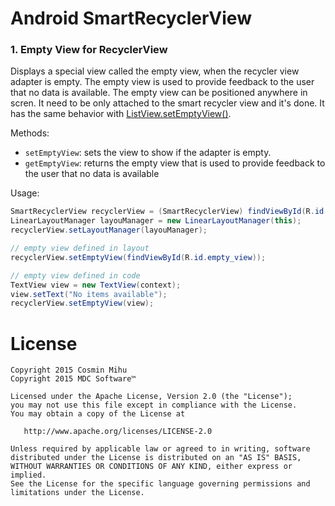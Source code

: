 Android SmartRecyclerView
==========================

### 1. Empty View for RecyclerView
Displays a special view called the empty view, when the recycler view adapter is empty. 
The empty view is used to provide feedback to the user that no data is available.
The empty view can be positioned anywhere in scren.
It need to be only attached to the smart recycler view and it's done.
It has the same behavior with [ListView.setEmptyView()](http://developer.android.com/reference/android/widget/AdapterView.html#setEmptyView%28android.view.View%29).


Methods:
- `setEmptyView`: sets the view to show if the adapter is empty.
- `getEmptyView`: returns the empty view  that is used to provide feedback to the user that no data is available

Usage:

  ```java
  SmartRecyclerView recyclerView = (SmartRecyclerView) findViewById(R.id.recycler_view);
  LinearLayoutManager layouManager = new LinearLayoutManager(this);
  recyclerView.setLayoutManager(layouManager);
  
  // empty view defined in layout
  recyclerView.setEmptyView(findViewById(R.id.empty_view));
  
  // empty view defined in code
  TextView view = new TextView(context);
  view.setText("No items available");
  recyclerView.setEmptyView(view);
  ```



License
=======

    Copyright 2015 Cosmin Mihu
    Copyright 2015 MDC Software™

    Licensed under the Apache License, Version 2.0 (the "License");
    you may not use this file except in compliance with the License.
    You may obtain a copy of the License at

       http://www.apache.org/licenses/LICENSE-2.0

    Unless required by applicable law or agreed to in writing, software
    distributed under the License is distributed on an "AS IS" BASIS,
    WITHOUT WARRANTIES OR CONDITIONS OF ANY KIND, either express or implied.
    See the License for the specific language governing permissions and
    limitations under the License.
